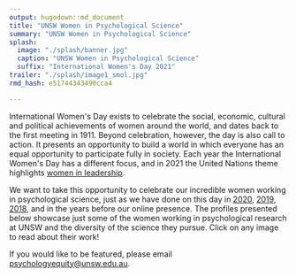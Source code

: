 ```yaml
---
output: hugodown::md_document
title: "UNSW Women in Psychological Science"
summary: "UNSW Women in Psychological Science"
splash:
  image: "./splash/banner.jpg"
  caption: "UNSW Women in Psychological Science"
  suffix: "International Women's Day 2021"
trailer: "./splash/image1_smol.jpg"
rmd_hash: e51744343490cca4

---
```


International Women's Day exists to celebrate the social, economic, cultural and political achievements of women around the world, and dates back to the first meeting in 1911. Beyond celebration, however, the day is also call to action. It presents an opportunity to build a world in which everyone has an equal opportunity to participate fully in society. Each year the International Women's Day has a different focus, and in 2021 the United Nations theme highlights [women in leadership](https://www.unwomen.org/en/news/in-focus/international-womens-day).

We want to take this opportunity to celebrate our incredible women working in psychological science, just as we have done on this day in [2020](https://2020.unsw-psych-women.org), [2019](https://2019.unsw-psych-women.org), [2018](https://2018.unsw-psych-women.org), and in the years before our online presence. The profiles presented below showcase just some of the women working in psychological research at UNSW and the diversity of the science they pursue. Click on any image to read about their work!

If you would like to be featured, please email <a href="mailto:psychologyequity@unsw.edu.au" class="email">psychologyequity@unsw.edu.au</a>.

